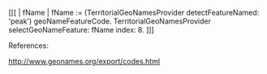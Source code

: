 [[[
| fName |
fName := (TerritorialGeoNamesProvider detectFeatureNamed: 'peak') geoNameFeatureCode.
TerritorialGeoNamesProvider 
	selectGeoNameFeature: fName
	index: 8.
]]]

References:

http://www.geonames.org/export/codes.html
